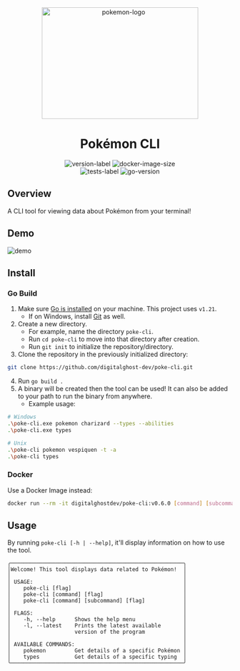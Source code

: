 <div align="center">
    <img height="250" width="350" src="https://cdn.simpleicons.org/pokemon/FFCC00" alt="pokemon-logo"/>
    <h1>Pokémon CLI</h1>
    <img src="https://img.shields.io/github/v/release/digitalghost-dev/poke-cli?style=flat-square&logo=git&logoColor=FFCC00&label=Release%20Version&labelColor=EEE&color=FFCC00" alt="version-label">
    <img src="https://img.shields.io/docker/image-size/digitalghostdev/poke-cli/v0.6.0?arch=arm64&style=flat-square&logo=docker&logoColor=FFCC00&labelColor=EEE&color=FFCC00" alt="docker-image-size">
</div>

<div align="center">
    <img src="https://img.shields.io/github/actions/workflow/status/digitalghost-dev/poke-cli/go_test.yml?style=flat-square&logo=go&logoColor=00ADD8&label=Tests&labelColor=EEE&color=00ADD8" alt="tests-label">
    <img src="https://img.shields.io/github/go-mod/go-version/digitalghost-dev/poke-cli?style=flat-square&logo=Go&labelColor=EEE&color=00ADD8" alt="go-version">
</div>

## Overview
A CLI tool for viewing data about Pokémon from your terminal!

## Demo
![demo](https://pokemon-objects.nyc3.digitaloceanspaces.com/demo.gif)

## Install

### Go Build
1. Make sure [Go is installed](https://go.dev/dl/) on your machine. This project uses `v1.21`.
   * If on Windows, install [Git](https://git-scm.com/download/win) as well.
2. Create a new directory. 
   * For example, name the directory `poke-cli`. 
   * Run `cd poke-cli` to move into that directory after creation.
   * Run `git init` to initialize the repository/directory.
3. Clone the repository in the previously initialized directory: 
```bash
git clone https://github.com/digitalghost-dev/poke-cli.git
```
4. Run `go build .`
5. A binary will be created then the tool can be used! It can also be added to your path to run the binary from anywhere.
   * Example usage:
```bash
# Windows
.\poke-cli.exe pokemon charizard --types --abilities
.\poke-cli.exe types

# Unix
.\poke-cli pokemon vespiquen -t -a
.\poke-cli types
```

### Docker
Use a Docker Image instead:
```bash
docker run --rm -it digitalghostdev/poke-cli:v0.6.0 [command] [subcommand] [flag]
```

## Usage
By running `poke-cli [-h | --help]`, it'll display information on how to use the tool. 
```
╭──────────────────────────────────────────────────────╮
│Welcome! This tool displays data related to Pokémon!  │
│                                                      │
│ USAGE:                                               │
│    poke-cli [flag]                                   │
│    poke-cli [command] [flag]                         │
│    poke-cli [command] [subcommand] [flag]            │
│                                                      │
│ FLAGS:                                               │
│    -h, --help      Shows the help menu               │
│    -l, --latest    Prints the latest available       │
│                    version of the program            │
│                                                      │
│ AVAILABLE COMMANDS:                                  │
│    pokemon         Get details of a specific Pokémon │
│    types           Get details of a specific typing  │
╰──────────────────────────────────────────────────────╯
```
